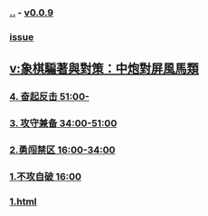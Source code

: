 ### [..](..) - [v0.0.9](https://github.com/littleflute/cchess/edit/master/ref/pu/PianZhaoYuDuiCe/1/readme.md)
### [issue](https://github.com/littleflute/cchess/issues/23)
## [v:象棋騙著與對策：中炮對屏風馬類](https://www.youtube.com/watch?v=YivezaQTSS4)
### [4. 奋起反击 51:00-](4/index.html)
### [3. 攻守兼备 34:00-51:00](3/index.html)
### [2.勇闯禁区 16:00-34:00 ](2/index.html)
### [1.不攻自破  16:00](1/index.html)

### [1.html](1.html)
